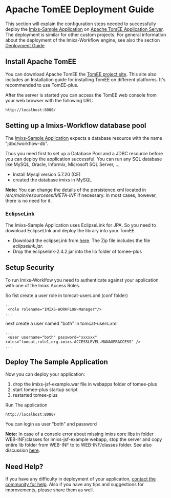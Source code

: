 # Apache TomEE Deployment Guide

This section will explain the configuration steps needed to successfully deploy the [Imixs-Sample Application](../sampleapplication.html) on [Apache TomEE Application Server](http://tomee.apache.org/). The deployment is similar for other custom projects. For general information about the deployment of the Imixs-Workflow engine, see also the section [Deployment Guide](./deployment_guide.html).

## Install Apache TomEE
You can download Apache TomEE the [TomEE project site](http://tomee.apache.org/). This site also includes an Installation guide for installing TomEE on different platforms. It's recommended to use TomEE-plus. 

After the server is started you can access the TomEE web console from your web browser with the following URL:

    http://localhost:8080/
      
## Setting up a Imixs-Workflow database pool

The [Imixs-Sample Application](../sampleapplication.html) expects a database resource with the name "jdbc/workflow-db". 

Thus you need first to set up a Database Pool and a JDBC resource before you can deploy the application successful. You can run any SQL database like MySQL, Oracle, Informix, Microsoft SQL Server, ...

* Install Mysql version 5.7.20 (CE)
* created the database imixs in MySQL

**Note:** You can change the details of the persistence.xml located in _/src/main/resourceses/META-INF_ if necessary. In most cases, however, there is no need for it.



### EclipseLink
The Imixs-Sample Application uses EclipseLink for JPA. So you need to download EclipseLInk and deploy the library into your TomEE.

* Download the eclipseLink from [here](https://www.eclipse.org/eclipselink/downloads/). The Zip file includes the file _eclipselink.jar_.
* Drop the eclipselink-2.4.2.jar into the lib folder of tomee-plus


## Setup Security

To run Imixs-Worklfow you need to authenticate against your application with one of the Imixs Access Roles. 

So fist create a user role in tomcat-users.xml (conf folder) 

	...
	 <role rolename="IMIXS-WORKFLOW-Manager"/>
	... 

next create a user named "both" in tomcat-users.xml

	...
	 <user username="both" password="xxxxxx" roles="tomcat,role1,org.imixs.ACCESSLEVEL.MANAGERACCESS" />
	...
	
	

## Deploy The Sample Application

Now you can deploy your application:


1. drop the imixs-jsf-example.war file in webapps folder of tomee-plus
2. start tomee-plus startup script
3. restarted tomee-plus    
 
 
Run The application

	http://localhost:8080/
    
You can login as user "both" and password

**Note:** In case of a console error about missing imixs core libs in folder WEB-INF/classes for imixs-jsf-example webapp, stop  the server and copy entire lib folder from WEB-INF to to WEB-INF/classes folder. See also discussion [here](https://github.com/imixs/imixs-jsf-example/issues/26). 



## Need Help?

If you have any difficulty in deployment of your application, [contact the community for help](https://www.imixs.org/sub_community.html). Also if you have any tips and suggestions for improvements, please share them as well. 

